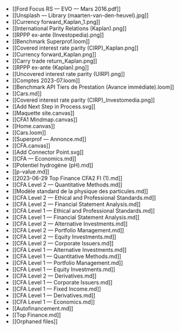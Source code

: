 - [[Ford Focus RS — EVO — Mars 2016.pdf]]
- [[Unsplash — Library (maarten-van-den-heuvel).jpg]]
- [[Currency forward_Kaplan_1.png]]
- [[International Parity Relations (Kaplan).png]]
- [[RPPP ex-ante (Investopedia).png]]
- [[Benchmark Superprof.loom]]
- [[Covered interest rate parity (CIRP)_Kaplan.png]]
- [[Currency forward_Kaplan.png]]
- [[Carry trade return_Kaplan.png]]
- [[RPPP ex-ante (Kaplan).png]]
- [[Uncovered interest rate parity (UIRP).png]]
- [[Comptes 2023-07.loom]]
- [[Benchmark API Tiers de Prestation (Avance immédiate).loom]]
- [[Cars.md]]
- [[Covered interest rate parity (CIRP)_Investomedia.png]]
- [[Add Next Step in Process.svg]]
- [[Maquette site.canvas]]
- [[CFA1 Mindmap.canvas]]
- [[Home.canvas]]
- [[Cars.loom]]
- [[Superprof — Annonce.md]]
- [[CFA.canvas]]
- [[Add Connector Point.svg]]
- [[CFA — Economics.md]]
- [[Potentiel hydrogène (pH).md]]
- [[p-value.md]]
- [[2023-06-29 Top Finance CFA2 FI (1).md]]
- [[CFA Level 2 — Quantitative Methods.md]]
- [[Modèle standard de la physique des particules.md]]
- [[CFA Level 2 — Ethical and Professional Standards.md]]
- [[CFA Level 2 — Financial Statement Analysis.md]]
- [[CFA Level 1 — Ethical and Professional Standards.md]]
- [[CFA Level 1 — Financial Statement Analysis.md]]
- [[CFA Level 2 — Alternative Investments.md]]
- [[CFA Level 2 — Portfolio Management.md]]
- [[CFA Level 2 — Equity Investments.md]]
- [[CFA Level 2 — Corporate Issuers.md]]
- [[CFA Level 1 — Alternative Investments.md]]
- [[CFA Level 1 — Quantitative Methods.md]]
- [[CFA Level 1 — Portfolio Management.md]]
- [[CFA Level 1 — Equity Investments.md]]
- [[CFA Level 2 — Derivatives.md]]
- [[CFA Level 1 — Corporate Issuers.md]]
- [[CFA Level 1 — Fixed Income.md]]
- [[CFA Level 1 — Derivatives.md]]
- [[CFA Level 1 — Economics.md]]
- [[Autofinancement.md]]
- [[Top Finance.md]]
- [[Orphaned files]]
